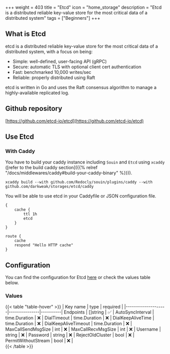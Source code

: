 +++
weight = 403
title = "Etcd"
icon = "home_storage"
description = "Etcd is a distributed reliable key-value store for the most critical data of a distributed system"
tags = ["Beginners"]
+++

## What is Etcd
etcd is a distributed reliable key-value store for the most critical data of a distributed system, with a focus on being:
* Simple: well-defined, user-facing API (gRPC)
* Secure: automatic TLS with optional client cert authentication
* Fast: benchmarked 10,000 writes/sec
* Reliable: properly distributed using Raft

etcd is written in Go and uses the Raft consensus algorithm to manage a highly-available replicated log.

## Github repository
[https://github.com/etcd-io/etcd](https://github.com/etcd-io/etcd)

## Use Etcd
### With Caddy
You have to build your caddy instance including `Souin` and `Etcd` using `xcaddy` ([refer to the build caddy section]({{% relref "/docs/middlewares/caddy#build-your-caddy-binary" %}})).
```shell
xcaddy build --with github.com/Redocly/souin/plugins/caddy --with github.com/darkweak/storages/etcd/caddy
```
You will be able to use etcd in your Caddyfile or JSON configuration file.
```caddyfile
{
    cache {
        ttl 1h
        etcd
    }
}

route {
    cache
    respond "Hello HTTP cache"
}
```

## Configuration
You can find the configuration for Etcd [here](https://github.com/etcd-io/etcd/blob/main/client/v3/config.go#L28) or check the values table below.

### Values
{{< table "table-hover" >}}
| Key name           | type          | required |
|--------------------|---------------|----------|
Endpoints            | []string      | ✅       |
AutoSyncInterval     | time.Duration | ❌       |
DialTimeout          | time.Duration | ❌       |
DialKeepAliveTime    | time.Duration | ❌       |
DialKeepAliveTimeout | time.Duration | ❌       |
MaxCallSendMsgSize   | int           | ❌       |
MaxCallRecvMsgSize   | int           | ❌       |
Username             | string        | ❌       |
Password             | string        | ❌       |
RejectOldCluster     | bool          | ❌       |
PermitWithoutStream  | bool          | ❌       |         
{{< /table >}}
